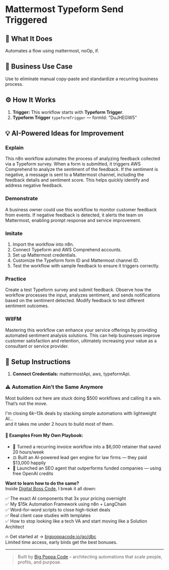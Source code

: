 # Mattermost Typeform Send Triggered
  ## 🚀 What It Does
  Automates a flow using mattermost, noOp, if.
  
  ## 💼 Business Use Case
  Use to eliminate manual copy-paste and standardize a recurring business process.
  
  ## ⚙️ How It Works
  1. **Trigger:** This workflow starts with **Typeform Trigger**.
  2. **Typeform Trigger** `typeformTrigger` — formId: "DuJHEGW5"
  
  ## 💡 AI-Powered Ideas for Improvement
  ### Explain
This n8n workflow automates the process of analyzing feedback collected via a Typeform survey. When a form is submitted, it triggers AWS Comprehend to analyze the sentiment of the feedback. If the sentiment is negative, a message is sent to a Mattermost channel, including the feedback details and sentiment score. This helps quickly identify and address negative feedback.

### Demonstrate
A business owner could use this workflow to monitor customer feedback from events. If negative feedback is detected, it alerts the team on Mattermost, enabling prompt response and service improvement.

### Imitate
1. Import the workflow into n8n.
2. Connect Typeform and AWS Comprehend accounts.
3. Set up Mattermost credentials.
4. Customize the Typeform form ID and Mattermost channel ID.
5. Test the workflow with sample feedback to ensure it triggers correctly.

### Practice
Create a test Typeform survey and submit feedback. Observe how the workflow processes the input, analyzes sentiment, and sends notifications based on the sentiment detected. Modify feedback to test different sentiment outcomes.

### WIIFM
Mastering this workflow can enhance your service offerings by providing automated sentiment analysis solutions. This can help businesses improve customer satisfaction and retention, ultimately increasing your value as a consultant or service provider.
  
  ## 🔧 Setup Instructions
  1. **Connect Credentials:** mattermostApi, aws, typeformApi.
  
### ⚠️ Automation Ain’t the Same Anymore

Most builders out here are stuck doing $500 workflows and calling it a win.  
That’s not the move.  

I'm closing $6k–$13k deals by stacking simple automations with lightweight AI...  
and it takes me under 2 hours to build most of them.

#### 🧠 Examples From My Own Playbook:
- 🔁 Turned a recurring invoice workflow into a $6,000 retainer that saved 20 hours/week  
- ⚖️ Built an AI-powered lead gen engine for law firms — they paid $13,000 happily  
- 🚀 Launched an SEO agent that outperforms funded companies — using free OpenAI credits  

**Want to learn how to do the same?**  
Inside [Digital Boss Code](https://bigpoppacode.io/go/dbc), I break it all down:

✅ The exact AI components that 3x your pricing overnight  
✅ My $15k Automation Framework using n8n + LangChain  
✅ Word-for-word scripts to close high-ticket deals  
✅ Real client case studies with templates  
✅ How to stop looking like a tech VA and start moving like a Solution Architect  

🔥 Get started at → [bigpoppacode.io/go/dbc](https://bigpoppacode.io/go/dbc)  
Limited time access, early birds get the best bonuses.

---
> Built by [Big Poppa Code](https://bigpoppacode.io) – architecting automations that scale people, profits, and purpose.
  